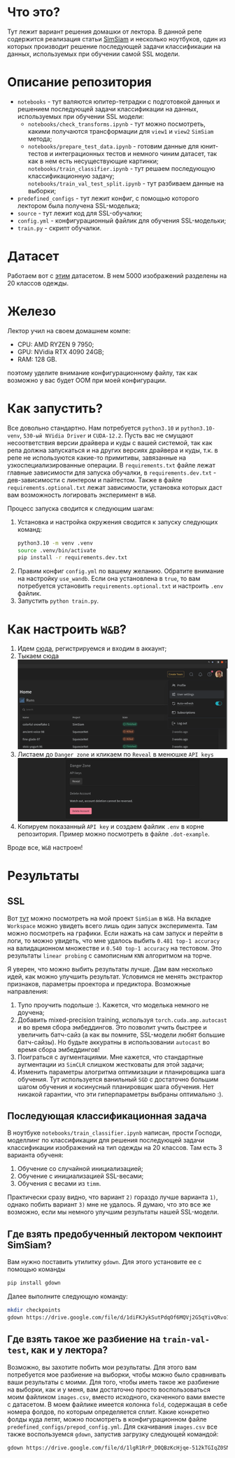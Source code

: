 # Что это?

Тут лежит вариант решения домашки от лектора. В данной репе содержится реализация статьи [SimSiam](https://arxiv.org/abs/2011.10566) и несколько ноутбуков, один из которых производит решение последующей задачи классификации на данных, используемых при обучении самой SSL модели.

# Описание репозитория
- `notebooks` - тут валяются юпитер-тетрадки с подготовкой данных и решением последующей задачи классификации на данных, используемых при обучении SSL модели:
    - `notebooks/check_transforms.ipynb` - тут можно посмотреть, какими получаются трансформации для `view1` и `view2` `SimSiam` метода;
    - `notebooks/prepare_test_data.ipynb` - готовим данные для юнит-тестов и интеграционных тестов и немного чиним датасет, так как в нем есть несуществующие картинки;
    `notebooks/train_classifier.ipynb` - тут решаем последующую классификационную задачу;
    `notebooks/train_val_test_split.ipynb` - тут разбиваем данные на выборки;
- `predefined_configs` - тут лежит конфиг, с помощью которого лектором была получена SSL-моделька;
- `source` - тут лежит код для SSL-обучалки;
- `config.yml` - конфигурационный файлик для обучения SSL-модельки;
- `train.py` - скрипт обучалки.

# Датасет
Работаем вот с [этим](https://github.com/alexeygrigorev/clothing-dataset) датасетом. В нем 5000 изображений разделены на 20 классов одежды.

# Железо
Лектор учил на своем домашнем компе:
- CPU: AMD RYZEN 9 7950;
- GPU: NVidia RTX 4090 24GB;
- RAM: 128 GB.

поэтому уделите внимание конфигурационному файлу, так как возможно у вас будет OOM при моей конфигурации.

# Как запустить?
Все довольно стандартно. Нам потребуется `python3.10` и `python3.10-venv`, `530-ый NVidia Driver` и `CUDA-12.2`. Пусть вас не смущают несоответствия версии драйвера и куды с вашей системой, так как репа должна запускаться и на других версиях драйвера и куды, т.к. в репе не используются какие-то примитивы, завязанные на узкоспециализированные операции. В `requirements.txt` файле лежат главные зависимости для запуска обучалки, в `requirements.dev.txt` - дев-зависимости с линтером и пайтестом. Также в файле `requirements.optional.txt` лежат зависимости, установка которых даст вам возможность логировать эксперимент в `W&B`. 

Процесс запуска сводится к следующим шагам:
1) Установка и настройка окружения сводится к запуску следующих команд:
    ```bash
    python3.10 -m venv .venv
    source .venv/bin/activate
    pip install -r requirements.dev.txt
    ```
2) Правим конфиг `config.yml` по вашему желанию. Обратите внимание на настройку `use_wandb`. Если она установлена в `true`, то вам потребуется установить `requirements.optional.txt` и настроить `.env` файлик.
3) Запустить `python train.py`.

# Как настроить `W&B`?
1) Идем [сюда](https://wandb.ai/site), регистрируемся и входим в аккаунт;
2) Тыкаем сюда ![wb-screen-1](assets/wb-screen-1.png)
3) Листаем до `Danger zone` и кликаем по `Reveal` в менюшке `API keys` ![wb-screen-2](assets/wb-screen-2.png)
4) Копируем показанный `API key` и создаем файлик `.env` в корне репозитория. Пример можно посмотреть в файле `.dot-example`.

Вроде все, `W&B` настроен!

# Результаты

## SSL
Вот [тут](https://wandb.ai/xevolesi/SimSiam/overview) можно посмотреть на мой проект `SimSiam` в `W&B`. На вкладке `Workspace` можно увидеть всего лишь один запуск эксперимента. Там можно посмотреть на графики. Если нажать на сам запуск и перейти в логи, то можно увидеть, что мне удалось выбить `0.481 top-1 accuracy` на валидационном множестве и `0.540 top-1 accuracy` на тестовом. Это результаты `linear probing` с самописным `KNN` алгоритмом на торче.

Я уверен, что можно выбить результаты лучше. Дам вам несколько идей, как можно улучшить результат. Условимся не менять экстрактор признаков, параметры проектора и предиктора. Возможные направления:

1) Тупо проучить подольше :). Кажется, что моделька немного не доучена;
2) Добавить mixed-precision training, используя `torch.cuda.amp.autocast` и во время сбора эмбеддингов. Это позволит учить быстрее и увеличить батч-сайз (а как вы помните, SSL-модели любят большие батч-сайзы). Но будьте аккуратны в использовании `autocast` во время сбора эмбеддингов!
3) Поиграться с аугментациями. Мне кажется, что стандартные аугментации из `SimCLR` слишком жестковаты для этой задачи;
4) Изменить параметры алогритма оптимизации и планировщика шага обучения. Тут используется ванильный `SGD` с достаточно большим шагом обучения и косинусный планировщик шага обучения. Нет никакой гарантии, что эти гиперпараметры выбраны оптимально :).

## Последующая классификационная задача
В ноутбуке `notebooks/train_classifier.ipynb` написан, прости Господи, моделлинг по классификации для решения последующей задачи классификации изображений на тип одежды на 20 классов. Там есть 3 варианта обученя:
1) Обучение со случайной инициализацией;
2) Обучение с инициализацией SSL-весами;
3) Обучения с весами из `timm`.

Практически сразу видно, что вариант `2)` гораздо лучше варианта `1)`, однако побить вариант `3)` мне не удалось. Я думаю, что это все же возможно, если мы немного улучшим результаты нашей SSL-модели.

## Где взять предобученный лектором чекпоинт SimSiam?
Вам нужно поставить утилитку `gdown`. Для этого установите ее с помощью команды
```bash
pip install gdown
```
Далее выполните следующую команду:
```bash
mkdir checkpoints
gdown https://drive.google.com/file/d/1diFKJykSutPdqOf6MQVj2G5qYivQRvo1/view?usp=sharing --fuzzy -O checkpoints/resnet50d-simsiam.pth
```
## Где взять такое же разбиение на `train-val-test`, как и у лектора?
Возможно, вы захотите побить мои результаты. Для этого вам потребуется мое разбиение на выборки, чтобы можно было сравнивать ваши результаты с моими. Для того, чтобы иметь такое же разбиение на выборки, как и у меня, вам достаточно просто воспользоваться моим файликом `images.csv`, вместо исходного, скаченного вами вместе с датасетом. В моем файлике имеется колонка `fold`, содержащая в себе номера фолдов, по которым определяется сплит. Какие конкретно фолды куда летят, можно посмотреть в конфигурационном файле `predefined_configs/prepod_config.yml`.
Для скачивания `images.csv` все также воспользуемся `gdown`, запустив загрузку следующей командой:
```bash
gdown https://drive.google.com/file/d/1lgR1RrP_D0QBzKcHjqe-512kTGIqZ0SN/view?usp=sharing --fuzzy .
```